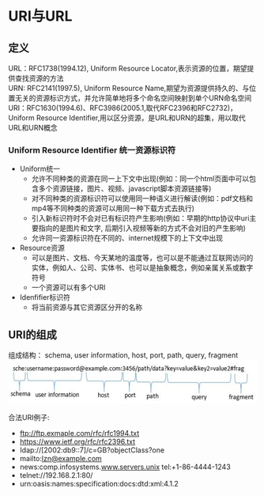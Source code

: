 # URI与URL

## 定义

URL：RFC1738(1994.12), Uniform Resource Locator,表示资源的位置，期望提供查找资源的方法  
URN: RFC2141(1997.5), Uniform Resource Name,期望为资源提供持久的、与位置无关的资源标识方式，并允许简单地将多个命名空间映射到单个URN命名空间  
URI：RFC1630(1994.6)、RFC3986(2005.1,取代RFC2396和RFC2732)，Uniform Resource Identifier,用以区分资源，是URL和URN的超集，用以取代URL和URN概念

### Uniform Resource Identifier 统一资源标识符

* Uniform统一
    * 允许不同种类的资源在同一上下文中出现(例如：同一个html页面中可以包含多个资源链接，图片、视频、javascript脚本资源链接等)
    * 对不同种类的资源标识符可以使用同一种语义进行解读(例如：pdf文档和mp4等不同种类的资源可以用同一种下载方式去执行)
    * 引入新标识符时不会对已有标识符产生影响(例如：早期的http协议中uri主要指向的是图片和文字, 后期引入视频等新的方式不会对旧的产生影响)
    * 允许同一资源标识符在不同的、internet规模下的上下文中出现
* Resource资源
    * 可以是图片、文档、今天某地的温度等，也可以是不能通过互联网访问的实体，例如人、公司、实体书、也可以是抽象概念，例如亲属关系或数字符号
    * 一个资源可以有多个URI
* Idenfifier标识符
    * 将当前资源与其它资源区分开的名称

## URI的组成

组成结构： schema, user information, host, port, path, query, fragment  
![web-uri](/imgs/network/http/web-uri.jpg)

合法URI例子:
* ftp://ftp.exmaple.com/rfc/rfc1994.txt
* https://www.ietf.org/rfc/rfc2396.txt
* Idap://[2002:db9::7]/c=GB?objectClass?one
* mailto:lzn@example.com
* news:comp.infosystems.www.servers.unix tel:+1-86-4444-1243
* telnet://192.168.2.1:80/
* urn:oasis:names:specification:docs:dtd:xml:4.1.2